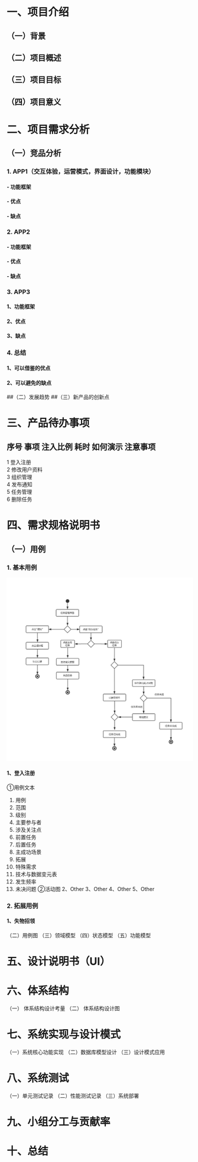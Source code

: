 # 一、项目介绍
## （一）背景
## （二）项目概述
## （三）项目目标
## （四）项目意义
# 二、项目需求分析
## （一）竞品分析
### 1.	APP1（交互体验，运营模式，界面设计，功能模块）
#### - 功能框架
#### - 优点
#### - 缺点
### 2.	APP2
#### - 功能框架
#### - 优点
#### - 缺点
### 3.	APP3
#### 1、功能框架
#### 2、优点
#### 3、缺点
### 4.	总结
#### 1、可以借鉴的优点
#### 2、可以避免的缺点
##（二）发展趋势
##（三）新产品的创新点
# 三、产品待办事项
## 序号	事项	注入比例	耗时	如何演示	注意事项
1	登入注册				
2	修改用户资料				
3	组织管理				
4	发布通知				
5	任务管理				
6	删除任务				
					
					
					

# 四、需求规格说明书
## （一）用例
### 1.	基本用例
![im]( image/用例图_任务管理.jpg)
#### 1、登入注册
①用例文本
1.	用例
2.	范围
3.	级别
4.	主要参与者
5.	涉及关注点
6.	前置任务
7.	后置任务
8.	主成功场景
9.	拓展
10.	特殊需求
11.	技术与数据变元表
12.	发生频率
13.	未决问题
②活动图
2、Other
3、Other
4、Other
5、Other
### 2.	拓展用例
#### 1、失物招领
（二）用例图
（三）领域模型
（四）状态模型
（五）功能模型
# 五、设计说明书（UI）
# 六、体系结构
（一）	体系结构设计考量
（二）	体系结构设计图
# 七、系统实现与设计模式
（一）系统核心功能实现
（二）数据库模型设计
（三）设计模式应用
# 八、系统测试
（一）单元测试记录
（二）性能测试记录
（三）系统部署
# 九、小组分工与贡献率
# 十、总结
